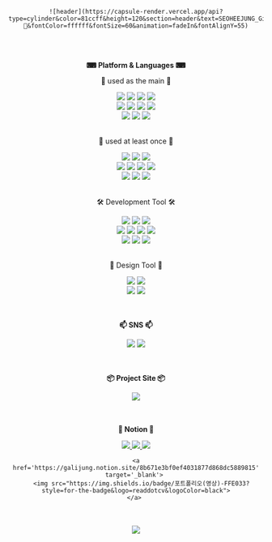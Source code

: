 <div align="center">
	
	![header](https://capsule-render.vercel.app/api?type=cylinder&color=81ccff&height=120&section=header&text=SEOHEEJUNG_GitHub👋&fontColor=ffffff&fontSize=60&animation=fadeIn&fontAlignY=55)
</div>
<br/><br/>
<div align="center">
	<p><b>⌨ Platform & Languages ⌨</b></p>
	<p>📌 used as the main 📌</p>
		<img src="https://img.shields.io/badge/node.js-339933?style=for-the-badge&logo=nodedotjs&logoColor=white">  
		<img src="https://img.shields.io/badge/JAVA-007396?style=for-the-badge&logo=java&logoColor=white">
		<img src="https://img.shields.io/badge/Spring Boot-6DB33F?style=for-the-badge&logo=SpringBoot&logoColor=white">
		<img src="https://img.shields.io/badge/Javascript-F7DF1E?style=for-the-badge&logo=Javascript&logoColor=white">
	<br/>
		<img src="https://img.shields.io/badge/MySQL-4479A1?style=for-the-badge&logo=MySQL&logoColor=white">
		<img src="https://img.shields.io/badge/MariaDB-003545?style=for-the-badge&logo=mariadb&logoColor=white">
		<img src="https://img.shields.io/badge/Oracle-F80000?style=for-the-badge&logo=Oracle&logoColor=white">
		<img src="https://img.shields.io/badge/Mongodb-47A248?style=for-the-badge&logo=Mongodb&logoColor=white">
	<br/>
		<img src="https://img.shields.io/badge/GraphQL-E10098?style=for-the-badge&logo=Graphql&logoColor=white">
		<img src="https://img.shields.io/badge/REST API-5A29E4?style=for-the-badge&logo=axios&logoColor=white">
		<img src="https://img.shields.io/badge/Apollo-311C87?style=for-the-badge&logo=apollographql&logoColor=white">
	<br/><br/>
	<p>📌 used at least once 📌</p>
		<img src="https://img.shields.io/badge/HTML5-E34F26?style=for-the-badge&logo=html5&logoColor=white">
		<img src="https://img.shields.io/badge/CSS-1572B6?style=for-the-badge&logo=css3&logoColor=white">
		<img src="https://img.shields.io/badge/jQuery-0769AD?style=for-the-badge&logo=jquery&logoColor=white">
	<br/>
		<img src="https://img.shields.io/badge/Typescript-3178C6?style=for-the-badge&logo=typescript&logoColor=white">
		<img src="https://img.shields.io/badge/Next.JS-000000?style=for-the-badge&logo=nextdotjs&logoColor=white">
		<img src="https://img.shields.io/badge/React-61DAFB?style=for-the-badge&logo=react&logoColor=white">
		<img src="https://img.shields.io/badge/Nginx-009639?style=for-the-badge&logo=nginx&logoColor=white">
	<br/>
		<img src="https://img.shields.io/badge/Linux-FCC624?style=for-the-badge&logo=linux&logoColor=white">
		<img src="https://img.shields.io/badge/Ubuntu-E95420?style=for-the-badge&logo=ubuntu&logoColor=white">
		<img src="https://img.shields.io/badge/Tomcat-F8DC75?style=for-the-badge&logo=apachetomcat&logoColor=white">
</div>
<br/>
<div align="center">
	<p>🛠 Development Tool 🛠</p>
		<img src="https://img.shields.io/badge/Visual Studio Code-007ACC?style=for-the-badge&logo=visualstudiocode%20IDE&logoColor=white">
		<img src="https://img.shields.io/badge/Spring Tools 4-6DB33F?style=for-the-badge&logo=spring%20IDE&logoColor=white">
		<img src="https://img.shields.io/badge/Eclipse-2C2255?style=for-the-badge&logo=Eclipse%20IDE&logoColor=white"><br/>
		<img src="https://img.shields.io/badge/github-181717?style=for-the-badge&logo=github&logoColor=white">
		<img src="https://img.shields.io/badge/Docker-2496ED?style=for-the-badge&logo=docker&logoColor=white">
		<img src="https://img.shields.io/badge/DBeaver-382923?style=for-the-badge&logo=dbeaver&logoColor=white">
		<img src="https://img.shields.io/badge/Postman-FF6C37?style=for-the-badge&logo=postman&logoColor=white">
	<br/>
		<img src="https://img.shields.io/badge/PM2-2B037A?style=for-the-badge&logo=pm2&logoColor=white">
		<img src="https://img.shields.io/badge/AWS EC2-8C4FFF?style=for-the-badge&logo=amazonec2&logoColor=white">
		<img src="https://img.shields.io/badge/GitLab-FC6D26?style=for-the-badge&logo=gitlab&logoColor=white">
	<br/>
	<br/>
	<p>🎨 Design Tool 🎨</p>
		<img src="https://img.shields.io/badge/Adobe Photoshop-31A8FF?style=for-the-badge&logo=adobephotoshop&logoColor=white">
		<img src="https://img.shields.io/badge/Adobe Illustrator-FF9A00?style=for-the-badge&logo=adobeillustrator&logoColor=white"><br/>
		<img src="https://img.shields.io/badge/Adobe Premiere Pro-9999FF?style=for-the-badge&logo=adobepremierepro&logoColor=white">
		<img src="https://img.shields.io/badge/Adobe After Effects-9999FF?style=for-the-badge&logo=adobeaftereffects&logoColor=white">
	<br/><br/><br/>
	<p><b>📫 SNS 📫</b></p>
		<a href="https://www.instagram.com/seo_haligali/" target="_blank"><img src="https://img.shields.io/badge/INSTARGRAM-E4405F?style=flat-square&logo=instagram&logoColor=white"/></a>
		<a href="https://halligalli0.tistory.com/" target="_blank"><img src="https://img.shields.io/badge/Tistory-000000?style=flat-square&logo=tistory&logoColor=white"/></a>
	</div>
	<br/><br/>
<div align="center">
	<p><b>📦 Project Site 📦</b></p>
	<a href='https://www.sul1.shop/' target='_blank'> 
	   <img src="https://img.shields.io/badge/URL 단축 서비스-353E58?style=for-the-badge&logo=reverbnation&logoColor=white">
	</a>
</div>   
	<br/><br/>
<div align="center">
	<p><b>📝 Notion 📝</b></p>
	<a href='https://galijung.notion.site/dd567f671311406aad8ee815f94181f0?pvs=4' target='_blank'> 
	   <img src="https://img.shields.io/badge/이력서-FFE033?style=for-the-badge&logo=readdotcv&logoColor=black">
	</a>  
	<a href='https://galijung.notion.site/eac6ca63f1ac4207937c6b71e87b242e?pvs=4' target='_blank'> 
	   <img src="https://img.shields.io/badge/경력기술서-FFE033?style=for-the-badge&logo=readdotcv&logoColor=black">
	</a> 
	<a href='https://galijung.notion.site/09541ac95b304723a66da24cf963013c?pvs=4' target='_blank'> 
	   <img src="https://img.shields.io/badge/포트폴리오(개발)-FFE033?style=for-the-badge&logo=readdotcv&logoColor=black">
	</a> 
	
	<a href='https://galijung.notion.site/8b671e3bf0ef4031877d868dc5889815' target='_blank'> 
	   <img src="https://img.shields.io/badge/포트폴리오(영상)-FFE033?style=for-the-badge&logo=readdotcv&logoColor=black">
	</a> 
</div>   
<br/><br/>
<div align="center">
	<img src="https://github-readme-stats.vercel.app/api/top-langs/?username=seoheejung&layout=compact"><br><br>
</div>
<br/>
